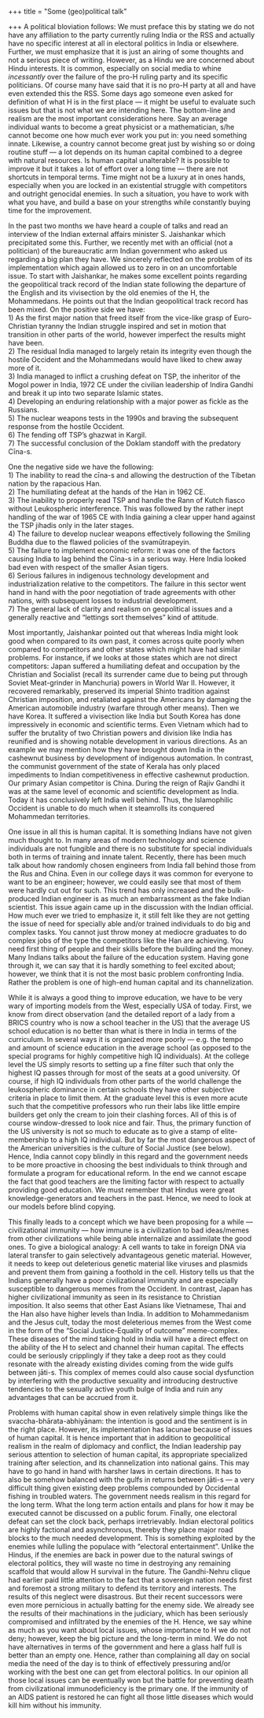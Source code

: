 +++
title = "Some (geo)political talk"

+++
A political bloviation follows: We must preface this by stating we do
not have any affiliation to the party currently ruling India or the RSS
and actually have no specific interest at all in electoral politics in
India or elsewhere. Further, we must emphasize that it is just an airing
of some thoughts and not a serious piece of writing. However, as a Hindu
we are concerned about Hindu interests. It is common, especially on
social media to whine *incessantly* over the failure of the pro-H ruling
party and its specific politicians. Of course many have said that it is
no pro-H party at all and have even extended this the RSS. Some days ago
someone even asked for definition of what H is in the first place — it
might be useful to evaluate such issues but that is not what we are
intending here. The bottom-line and realism are the most important
considerations here. Say an average individual wants to become a great
physicist or a mathematician, s/he cannot become one how much ever work
you put in: you need something innate. Likewise, a country cannot become
great just by wishing so or doing routine stuff — a lot depends on its
human capital combined to a degree with natural resources. Is human
capital unalterable? It is possible to improve it but it takes a lot of
effort over a long time — there are not shortcuts in temporal terms.
Time might not be a luxury at in ones hands, especially when you are
locked in an existential struggle with competitors and outright
genocidal enemies. In such a situation, you have to work with what you
have, and build a base on your strengths while constantly buying time
for the improvement.

In the past two months we have heard a couple of talks and read an
interview of the Indian external affairs minister S. Jaishankar which
precipitated some this. Further, we recently met with an official (not a
politician) of the bureaucratic arm Indian government who asked us
regarding a big plan they have. We sincerely reflected on the problem of
its implementation which again allowed us to zero in on an uncomfortable
issue. To start with Jaishankar, he makes some excellent points
regarding the geopolitical track record of the Indian state following
the departure of the English and its vivisection by the old enemies of
the H, the Mohammedans. He points out that the Indian geopolitical track
record has been mixed. On the positive side we have:  
1\) As the first major nation that freed itself from the vice-like grasp
of Euro-Christian tyranny the Indian struggle inspired and set in motion
that transition in other parts of the world, however imperfect the
results might have been.  
2\) The residual India managed to largely retain its integrity even
though the hostile Occident and the Mohammedans would have liked to chew
away more of it.  
3\) India managed to inflict a crushing defeat on TSP, the inheritor of
the Mogol power in India, 1972 CE under the civilian leadership of
Indira Gandhi and break it up into two separate Islamic states.  
4\) Developing an enduring relationship with a major power as fickle as
the Russians.  
5\) The nuclear weapons tests in the 1990s and braving the subsequent
response from the hostile Occident.  
6\) The fending off TSP’s ghazwat in Kargil.  
7\) The successful conclusion of the Doklam standoff with the predatory
Cīna-s.

One the negative side we have the following:  
1\) The inability to read the cīna-s and allowing the destruction of the
Tibetan nation by the rapacious Han.  
2\) The humiliating defeat at the hands of the Han in 1962 CE.  
3\) The inability to properly read TSP and handle the Rann of Kutch
fiasco without Leukospheric interference. This was followed by the
rather inept handling of the war of 1965 CE with India gaining a clear
upper hand against the TSP jihadis only in the later stages.  
4\) The failure to develop nuclear weapons effectively following the
Smiling Buddha due to the flawed policies of the svamūtrapeyin.  
5\) The failure to implement economic reform: it was one of the factors
causing India to lag behind the Cīna-s in a serious way. Here India
looked bad even with respect of the smaller Asian tigers.  
6\) Serious failures in indigenous technology development and
industrialization relative to the competitors. The failure in this
sector went hand in hand with the poor negotiation of trade agreements
with other nations, with subsequent losses to industrial development.  
7\) The general lack of clarity and realism on geopolitical issues and a
generally reactive and “lettings sort themselves” kind of attitude.

Most importantly, Jaishankar pointed out that whereas India might look
good when compared to its own past, it comes across quite poorly when
compared to competitors and other states which might have had similar
problems. For instance, if we looks at those states which are not direct
competitors: Japan suffered a humiliating defeat and occupation by the
Christian and Socialist (recall its surrender came due to being put
through Soviet Meat-grinder in Manchuria) powers in World War II.
However, it recovered remarkably, preserved its imperial Shinto
tradition against Christian imposition, and retaliated against the
Americans by damaging the American automobile industry (warfare through
other means). Then we have Korea. It suffered a vivisection like India
but South Korea has done impressively in economic and scientific terms.
Even Vietnam which had to suffer the brutality of two Christian powers
and division like India has reunified and is showing notable development
in various directions. As an example we may mention how they have
brought down India in the cashewnut business by development of
indigenous automation. In contrast, the communist government of the
state of Kerala has only placed impediments to Indian competitiveness in
effective cashewnut production. Our primary Asian competitor is China.
During the reign of Rajiv Gandhi it was at the same level of economic
and scientific development as India. Today it has conclusively left
India well behind. Thus, the Islamophilic Occident is unable to do much
when it steamrolls its conquered Mohammedan territories.

One issue in all this is human capital. It is something Indians have not
given much thought to. In many areas of modern technology and science
individuals are not fungible and there is no substitute for special
individuals both in terms of training and innate talent. Recently, there
has been much talk about how randomly chosen engineers from India fall
behind those from the Rus and China. Even in our college days it was
common for everyone to want to be an engineer; however, we could easily
see that most of them were hardly cut out for such. This trend has only
increased and the bulk-produced Indian engineer is as much an
embarrassment as the fake Indian scientist. This issue again came up in
the discussion with the Indian official. How much ever we tried to
emphasize it, it still felt like they are not getting the issue of need
for specially able and/or trained individuals to do big and complex
tasks. You cannot just throw money at mediocre graduates to do complex
jobs of the type the competitors like the Han are achieving. You need
first thing of people and their skills before the building and the
money. Many Indians talks about the failure of the education system.
Having gone through it, we can say that it is hardly something to feel
excited about; however, we think that it is not the most basic problem
confronting India. Rather the problem is one of high-end human capital
and its channelization.

While it is always a good thing to improve education, we have to be very
wary of importing models from the West, especially USA of today. First,
we know from direct observation (and the detailed report of a lady from
a BRICS country who is now a school teacher in the US) that the average
US school education is no better than what is there in India in terms of
the curriculum. In several ways it is organized more poorly — e.g. the
tempo and amount of science education in the average school (as opposed
to the special programs for highly competitive high IQ individuals). At
the college level the US simply resorts to setting up a fine filter such
that only the highest IQ passes through for most of the seats at a good
university. Of course, if high IQ individuals from other parts of the
world challenge the leukospheric dominance in certain schools they have
other subjective criteria in place to limit them. At the graduate level
this is even more acute such that the competitive professors who run
their labs like little empire builders get only the cream to join their
clashing forces. All of this is of course window-dressed to look nice
and fair. Thus, the primary function of the US university is not so much
to educate as to give a stamp of elite-membership to a high IQ
individual. But by far the most dangerous aspect of the American
universities is the culture of Social Justice (see below). Hence, India
cannot copy blindly in this regard and the government needs to be more
proactive in choosing the best individuals to think through and
formulate a program for educational reform. In the end we cannot escape
the fact that good teachers are the limiting factor with respect to
actually providing good education. We must remember that Hindus were
great knowledge-generators and teachers in the past. Hence, we need to
look at our models before blind copying.

This finally leads to a concept which we have been proposing for a while
— civilizational immunity — how immune is a civilization to bad
ideas/memes from other civilizations while being able internalize and
assimilate the good ones. To give a biological analogy: A cell wants to
take in foreign DNA via lateral transfer to gain selectively
advantageous genetic material. However, it needs to keep out deleterious
genetic material like viruses and plasmids and prevent them from gaining
a foothold in the cell. History tells us that the Indians generally have
a poor civilizational immunity and are especially susceptible to
dangerous memes from the Occident. In contrast, Japan has higher
civilizational immunity as seen in its resistance to Christian
imposition. It also seems that other East Asians like Vietnamese, Thai
and the Han also have higher levels than India. In addition to
Mohammedanism and the Jesus cult, today the most deleterious memes from
the West come in the form of the “Social Justice-Equality of outcome”
meme-complex. These diseases of the mind taking hold in India will have
a direct effect on the ability of the H to select and channel their
human capital. The effects could be seriously cripplingly if they take a
deep root as they could resonate with the already existing divides
coming from the wide gulfs between jāti-s. This complex of memes could
also cause social dysfunction by interfering with the productive
sexuality and introducing destructive tendencies to the sexually active
youth bulge of India and ruin any advantages that can be accrued from
it.

Problems with human capital show in even relatively simple things like
the svaccha-bhārata-abhiyānam: the intention is good and the sentiment
is in the right place. However, its implementation has lacunae because
of issues of human capital. It is hence important that in addition to
geopolitical realism in the realm of diplomacy and conflict, the Indian
leadership pay serious attention to selection of human capital, its
appropriate specialized training after selection, and its channelization
into national gains. This may have to go hand in hand with harsher laws
in certain directions. It has to also be somehow balanced with the gulfs
in returns between jāti-s — a very difficult thing given existing deep
problems compounded by Occidental fishing in troubled waters. The
government needs realism in this regard for the long term. What the long
term action entails and plans for how it may be executed cannot be
discussed on a public forum. Finally, one electoral defeat can set the
clock back, perhaps irretrievably. Indian electoral politics are highly
factional and asynchronous, thereby they place major road blocks to the
much needed development. This is something exploited by the enemies
while lulling the populace with “electoral entertainment”. Unlike the
Hindus, if the enemies are back in power due to the natural swings of
electoral politics, they will waste no time in destroying any remaining
scaffold that would allow H survival in the future. The Gandhi-Nehru
clique had earlier paid little attention to the fact that a sovereign
nation needs first and foremost a strong military to defend its
territory and interests. The results of this neglect were disastrous.
But their recent successors were even more pernicious in actually
batting for the enemy side. We already see the results of their
machinations in the judiciary, which has been seriously compromised and
infiltrated by the enemies of the H. Hence, we say whine as much as you
want about local issues, whose importance to H we do not deny; however,
keep the big picture and the long-term in mind. We do not have
alternatives in terms of the government and here a glass half full is
better than an empty one. Hence, rather than complaining all day on
social media the need of the day is to think of effectively pressuring
and/or working with the best one can get from electoral politics. In our
opinion all those local issues can be eventually won but the battle for
preventing death from civilizational immunodeficiency is the primary
one. If the immunity of an AIDS patient is restored he can fight all
those little diseases which would kill him without his immunity.
